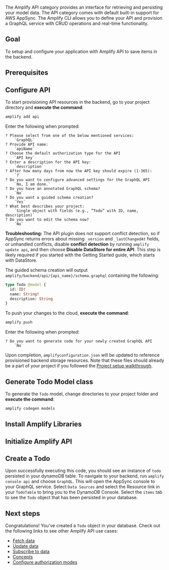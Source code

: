The Amplify API category provides an interface for retrieving and persisting your model data. The API category comes with default built-in support for AWS AppSync. The Amplify CLI allows you to define your API and provision a GraphQL service with CRUD operations and real-time functionality. 

## Goal

To setup and configure your application with Amplify API to save items in the backend.

## Prerequisites

<inline-fragment platform="ios" src="~/lib/graphqlapi/fragments/ios/getting-started/10_preReq.md"></inline-fragment>
<inline-fragment platform="android" src="~/lib/graphqlapi/fragments/android/getting-started/10_preReq.md"></inline-fragment>

## Configure API

To start provisioning API resources in the backend, go to your project directory and **execute the command**:

```bash
amplify add api
```

Enter the following when prompted:
```console
? Please select from one of the below mentioned services: 
    `GraphQL`
? Provide API name: 
    `apiName`
? Choose the default authorization type for the API 
    `API key`
? Enter a description for the API key:
    `description`
? After how many days from now the API key should expire (1-365): 
    `7`
? Do you want to configure advanced settings for the GraphQL API 
    `No, I am done.`
? Do you have an annotated GraphQL schema? 
    `No`
? Do you want a guided schema creation? 
    `Yes`
? What best describes your project: 
    `Single object with fields (e.g., “Todo” with ID, name, description)`
? Do you want to edit the schema now? 
    `No`
```

<amplify-callout warning>

**Troubleshooting:** The API plugin does not support conflict detection, so if AppSync returns errors about missing `_version` and `_lastChangedAt` fields, or unhandled conflicts, disable **conflict detection** by running `amplify update api`, and then choose **Disable DataStore for entire API**.  This step is likely required if you started with the Getting Started guide, which starts with DataStore.

</amplify-callout>

The guided schema creation will output `amplify/backend/api/{api_name}/schema.graphql` containing the following:
```graphql
type Todo @model {
  id: ID!
  name: String!
  description: String
}
```

To push your changes to the cloud, **execute the command**:

```bash
amplify push
```

Enter the following when prompted:
```console
? Do you want to generate code for your newly created GraphQL API 
    `No`
```

Upon completion, `amplifyconfiguration.json` will be updated to reference provisioned backend storage resources.  Note that these files should already be a part of your project if you followed the [Project setup walkthrough](~/lib/project-setup/create-application.md).

## Generate Todo Model class

To generate the `Todo` model, change directories to your project folder and **execute the command**:

```bash
amplify codegen models
```

<inline-fragment platform="ios" src="~/lib/graphqlapi/fragments/ios/getting-started/40_codegen.md"></inline-fragment>
<inline-fragment platform="android" src="~/lib/graphqlapi/fragments/android/getting-started/40_codegen.md"></inline-fragment>

## Install Amplify Libraries

<inline-fragment platform="ios" src="~/lib/graphqlapi/fragments/ios/getting-started/20_installLib.md"></inline-fragment>
<inline-fragment platform="android" src="~/lib/graphqlapi/fragments/android/getting-started/20_installLib.md"></inline-fragment>

## Initialize Amplify API

<inline-fragment platform="ios" src="~/lib/graphqlapi/fragments/ios/getting-started/30_initapi.md"></inline-fragment>
<inline-fragment platform="android" src="~/lib/graphqlapi/fragments/android/getting-started/30_initapi.md"></inline-fragment>

## Create a Todo

<inline-fragment platform="ios" src="~/lib/graphqlapi/fragments/ios/getting-started/50_createtodo.md"></inline-fragment>
<inline-fragment platform="android" src="~/lib/graphqlapi/fragments/android/getting-started/50_createtodo.md"></inline-fragment>

Upon successfully executing this code, you should see an instance of `todo` persisted in your dynamoDB table. To navigate to your backend, run `amplify console api` and choose `GraphQL`. This will open the AppSync console to your GraphQL service. Select `Data Sources` and select the Resource link in your `TodoTable` to bring you to the DynamoDB Console. Select the `items` tab to see the `Todo` object that has been persisted in your database.

## Next steps

Congratulations! You've created a `Todo` object in your database. Check out the following links to see other Amplify API use cases:

* [Fetch data](~/lib/graphqlapi/query-data.md)
* [Update data](~/lib/graphqlapi/mutate-data.md)
* [Subscribe to data](~/lib/graphqlapi/subscribe-data.md)
* [Concepts](~/lib/graphqlapi/concepts.md)
* [Configure authorization modes](~/lib/graphqlapi/authz.md)

<!-- TODO: * [Authorizing API calls with Cognito User Pool] -->

